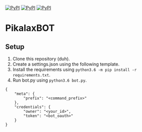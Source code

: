 [![PyPI](https://img.shields.io/badge/discord.py-1.0.0a-green.svg)](https://github.com/Rapptz/discord.py/tree/rewrite/)
[![PyPI](https://img.shields.io/badge/python-3.6-blue.svg)](https://www.python.org/downloads/release/python-364/)
[![PyPI](https://img.shields.io/badge/support-discord-lightgrey.svg)](https://discord.gg/hhVjAN8)

# PikalaxBOT

## Setup

1) Clone this repository (duh).
2) Create a settings.json using the following template.
3) Install the requirements using `python3.6 -m pip install -r requirements.txt`.
4) Run bot.py using `python3.6 bot.py`.
```
{
    "meta": {
        "prefix": "<command_prefix>"
    },
    "credentials": {
        "owner": "<your_id>",
        "token": "<bot_oauth>"
    }
}
```
